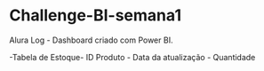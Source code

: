 # Challenge-BI-semana1
Alura Log - Dashboard criado com Power BI.

-Tabela de Estoque-
ID Produto - Data da atualização  - Quantidade
